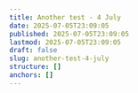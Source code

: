```yaml
---
title: Another test - 4 July
date: 2025-07-05T23:09:05
published: 2025-07-05T23:09:05
lastmod: 2025-07-05T23:09:05
draft: false
slug: another-test-4-july
structure: []
anchors: []
---
```


